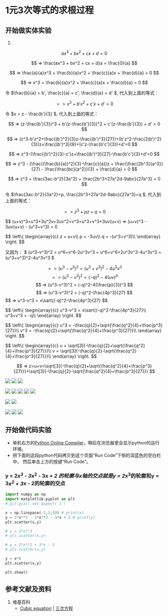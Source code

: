 # 1元3次等式的求根过程

## 开始做实体实验

1. 

$$ ax^3 + bx^2 + cx + d = 0 $$

$$ => \frac{ax^3 + bx^2 + cx + d}a = \frac{0}{a} $$

$$ => \frac{a}{a}x^3 + \frac{b}{a}x^2 + \frac{c}{a}x + \frac{d}{a} = 0 $$

$$ => x^3 + \frac{b}{a}x^2 + \frac{c}{a}x + \frac{d}{a} = 0 $$

令 $\frac{b}{a} = b', \frac{c}{a} = c', \frac{d}{a} = d' $, 代入到上面的等式：

$$ => x^3 + b'x^2 + c'x + d' = 0 $$

令 $x = z - \frac{b'}{3} $, 代入到上面的等式：

$$ => (z-\frac{b'}{3})^3 + b'(z-\frac{b'}{3})^2 + c'(z-\frac{b'}{3}) + d' = 0 $$

$$ => (z^3-b'z^2+\frac{(b')^2}{3}z-\frac{(b')^3}{27})+(b'z^2-\frac{2(b')^2}{3})z+\frac{(b')^3}{9}+(c'z-\frac{b'c'}{3})+d'=0 $$

$$ => z^3-(\frac{(b')^2}{3}-c')z+\frac{(b')^3}{27}-\frac{b'c'}{3}+d'=0 $$

$$ => z^3 - (\frac{(\frac{b}{a})^2}{3}-\frac{c}{a})z + \frac{\frac{2b^3}{a^3}}{27} - \frac{\frac{bc}{a^2}}{3} + \frac{d}{a} = 0 $$

$$ => z^3 + \frac{3ac-b^2}{3a^2} + \frac{2b^3+27a^2d-9abc}{27a^3} = 0 $$

令 $\frac{3ac-b^2}{3a^2}=p, \frac{2b^3+27a^2d-9abc}{27a^3}=q $, 代入到上面的等式：

$$ => z^3 + pz + q = 0 $$

$$ (u+v)^3=u^3+3u^2v+3uv^2+v^3=u^3+v^3+3uv(u+v)
=> (u+v)^3 - 3uv(u+v) - (u^3+v^3) = 0

$$
\left\\{ 
    \begin{array}{c}
        z = u+v\\\\ 
        p = -3uv\\\\ 
        q = -(u^3+v^3)\\\\ 
    \end{array}
\right. 
$$

又因为： $ (u^3-v^3)^2 = u^6+v^6-2u^3v^3 = u^6+v^6+2u^3v^3-4u^3v^3 =(u^3+v^3)^2-4u^3v^3 $

$$ => (u^3-v^3)^2 = (u^3+v^3)^2-4u^3v^3 $$
$$ => (u^3-v^3)^2 = (-q)^2-4(uv)^3 $$
$$ => (u^3-v^3)^2 = (-q)^2-4(\frac{p}{3})^3 $$
$$ => (u^3-v^3)^2 = (-q)^2-\frac{4p^3}{27} $$
$$ => u^3-v^3 = ±\sart{(-q)^2-\frac{4p^3}{27} $$

$$
\left\\{ 
    \begin{array}{c}
        u^3-v^3 = ±\sart{(-q)^2-\frac{4p^3}{27}\\\\ 
        u^3+v^3 = -q\\\\ 
    \end{array}
\right. 
$$

$$
\left\\{ 
    \begin{array}{c}
        u^3 = -\frac{q}{2}+\sqrt{\frac{q^2}{4}+\frac{p^3}{27}}\\\\ 
        v^3 = -\frac{q}{2}+\sqrt{\frac{q^2}{4}+\frac{p^3}{27}}\\\\ 
    \end{array}
\right. 
$$

$$
\left\\{ 
    \begin{array}{c}
        u = \sqrt[3]{-\frac{q}{2}+\sqrt{\frac{q^2}{4}+\frac{p^3}{27}}}\\\\ 
        v = \sqrt[3]{-\frac{q}{2}-\sqrt{\frac{q^2}{4}+\frac{p^3}{27}}}\\\\ 
    \end{array}
\right. 
$$

$$ => z=u+v=\sqrt[3]{-\frac{q}{2}+\sqrt{\frac{q^2}{4}+\frac{p^3}{27}}}+\sqrt[3]{-\frac{q}{2}-\sqrt{\frac{q^2}{4}+\frac{p^3}{27}}} $$

![](/images/函数和极限/n个未知数和n次幂的等式/1元3次等式的求根过程/1a1.jpg)
![](/images/函数和极限/n个未知数和n次幂的等式/1元3次等式的求根过程/1a2.jpg)
![](/images/函数和极限/n个未知数和n次幂的等式/1元3次等式的求根过程/1a3.jpg)

![](/images/函数和极限/n个未知数和n次幂的等式/1元3次等式的求根过程/2a1.jpg)
![](/images/函数和极限/n个未知数和n次幂的等式/1元3次等式的求根过程/2a2.jpg)
![](/images/函数和极限/n个未知数和n次幂的等式/1元3次等式的求根过程/2a3.jpg)
![](/images/函数和极限/n个未知数和n次幂的等式/1元3次等式的求根过程/2a4.jpg)
![](/images/函数和极限/n个未知数和n次幂的等式/1元3次等式的求根过程/2a5.jpg)

![](/images/函数和极限/n个未知数和n次幂的等式/1元3次等式的求根过程/3a1.jpg)
![](/images/函数和极限/n个未知数和n次幂的等式/1元3次等式的求根过程/3a2.jpg)

![](/images/函数和极限/n个未知数和n次幂的等式/1元3次等式的求根过程/4a1.jpg)
![](/images/函数和极限/n个未知数和n次幂的等式/1元3次等式的求根过程/4a2.jpg)
![](/images/函数和极限/n个未知数和n次幂的等式/1元3次等式的求根过程/4a3.jpg)

## 开始做代码实验

- 单机右方的[Python Online Compiler](https://www.alphacodingskills.com/compile-python-online.php)，稍后在浏览器里会显示python的运行环境。
- 把下面的这段python代码拷贝到这个页面“Run Code”下侧的深蓝色的空白栏中， 然后单击上方的按键“Run Code”。

### y = 2*x<sup>3</sup> - 3*x<sup>2</sup> - 3*x + 2 的轮廓与x轴的交点就是y = 2*x<sup>3</sup>的轮廓和y = 3*x<sup>2</sup> + 3*x - 2的轮廓的交点
```python
import numpy as np
import matplotlib.pyplot as plt
# plt.gca().set_aspect( 1 ) 

x = np.linspace(-2,3,59) # print(x)
y = 2*x**3 - 3*x**2 - 3*x + 2 # print(y)
plt.scatter(x,y)

# y = 2*x**3
# plt.scatter(x,y)

# y = 3*x**2 + 3*x - 2
# plt.scatter(x,y)

y = x*0
plt.scatter(x,y)

plt.show()
```

## 参考文献及资料

1. 维基百科
	- [Cubic equation](https://en.wikipedia.org/wiki/Cubic_equation) | [三次方程](https://zh.wikipedia.org/wiki/%E4%B8%89%E6%AC%A1%E6%96%B9%E7%A8%8B) 